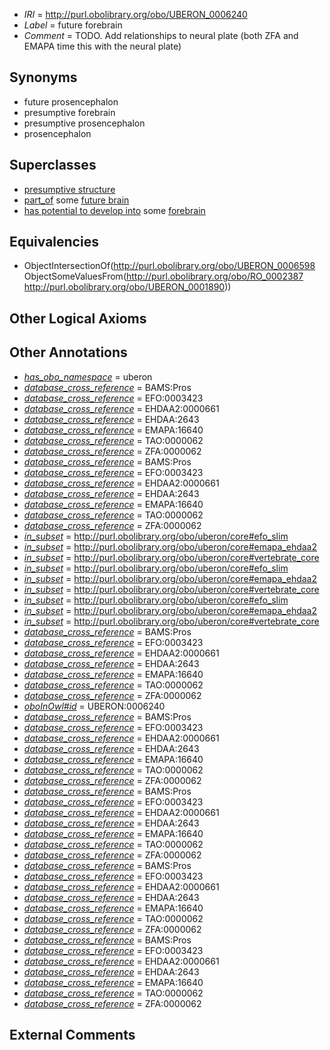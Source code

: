  * *IRI* = http://purl.obolibrary.org/obo/UBERON_0006240
 * *Label* = future forebrain
 * *Comment* = TODO. Add relationships to neural plate (both ZFA and EMAPA time this with the neural plate)

## Synonyms

 * future prosencephalon
 * presumptive forebrain
 * presumptive prosencephalon
 * prosencephalon

## Superclasses

 * [presumptive structure](../../UBERON/98/UBERON_0006598.md)
 * [part_of](../../BFO/50/BFO_0000050.md) some [future brain](../../UBERON/38/UBERON_0006238.md)
 * [has potential to develop into](../../RO/87/RO_0002387.md) some [forebrain](../../UBERON/90/UBERON_0001890.md)

## Equivalencies

 * ObjectIntersectionOf(<http://purl.obolibrary.org/obo/UBERON_0006598> ObjectSomeValuesFrom(<http://purl.obolibrary.org/obo/RO_0002387> <http://purl.obolibrary.org/obo/UBERON_0001890>))

## Other Logical Axioms


## Other Annotations

 * *[has_obo_namespace](../../ce/oboInOwl#hasOBONamespace.md)* = uberon
 * *[database_cross_reference](../../ef/oboInOwl#hasDbXref.md)* = BAMS:Pros
 * *[database_cross_reference](../../ef/oboInOwl#hasDbXref.md)* = EFO:0003423
 * *[database_cross_reference](../../ef/oboInOwl#hasDbXref.md)* = EHDAA2:0000661
 * *[database_cross_reference](../../ef/oboInOwl#hasDbXref.md)* = EHDAA:2643
 * *[database_cross_reference](../../ef/oboInOwl#hasDbXref.md)* = EMAPA:16640
 * *[database_cross_reference](../../ef/oboInOwl#hasDbXref.md)* = TAO:0000062
 * *[database_cross_reference](../../ef/oboInOwl#hasDbXref.md)* = ZFA:0000062
 * *[database_cross_reference](../../ef/oboInOwl#hasDbXref.md)* = BAMS:Pros
 * *[database_cross_reference](../../ef/oboInOwl#hasDbXref.md)* = EFO:0003423
 * *[database_cross_reference](../../ef/oboInOwl#hasDbXref.md)* = EHDAA2:0000661
 * *[database_cross_reference](../../ef/oboInOwl#hasDbXref.md)* = EHDAA:2643
 * *[database_cross_reference](../../ef/oboInOwl#hasDbXref.md)* = EMAPA:16640
 * *[database_cross_reference](../../ef/oboInOwl#hasDbXref.md)* = TAO:0000062
 * *[database_cross_reference](../../ef/oboInOwl#hasDbXref.md)* = ZFA:0000062
 * *[in_subset](../../et/oboInOwl#inSubset.md)* = http://purl.obolibrary.org/obo/uberon/core#efo_slim
 * *[in_subset](../../et/oboInOwl#inSubset.md)* = http://purl.obolibrary.org/obo/uberon/core#emapa_ehdaa2
 * *[in_subset](../../et/oboInOwl#inSubset.md)* = http://purl.obolibrary.org/obo/uberon/core#vertebrate_core
 * *[in_subset](../../et/oboInOwl#inSubset.md)* = http://purl.obolibrary.org/obo/uberon/core#efo_slim
 * *[in_subset](../../et/oboInOwl#inSubset.md)* = http://purl.obolibrary.org/obo/uberon/core#emapa_ehdaa2
 * *[in_subset](../../et/oboInOwl#inSubset.md)* = http://purl.obolibrary.org/obo/uberon/core#vertebrate_core
 * *[in_subset](../../et/oboInOwl#inSubset.md)* = http://purl.obolibrary.org/obo/uberon/core#efo_slim
 * *[in_subset](../../et/oboInOwl#inSubset.md)* = http://purl.obolibrary.org/obo/uberon/core#emapa_ehdaa2
 * *[in_subset](../../et/oboInOwl#inSubset.md)* = http://purl.obolibrary.org/obo/uberon/core#vertebrate_core
 * *[database_cross_reference](../../ef/oboInOwl#hasDbXref.md)* = BAMS:Pros
 * *[database_cross_reference](../../ef/oboInOwl#hasDbXref.md)* = EFO:0003423
 * *[database_cross_reference](../../ef/oboInOwl#hasDbXref.md)* = EHDAA2:0000661
 * *[database_cross_reference](../../ef/oboInOwl#hasDbXref.md)* = EHDAA:2643
 * *[database_cross_reference](../../ef/oboInOwl#hasDbXref.md)* = EMAPA:16640
 * *[database_cross_reference](../../ef/oboInOwl#hasDbXref.md)* = TAO:0000062
 * *[database_cross_reference](../../ef/oboInOwl#hasDbXref.md)* = ZFA:0000062
 * *[oboInOwl#id](../../id/oboInOwl#id.md)* = UBERON:0006240
 * *[database_cross_reference](../../ef/oboInOwl#hasDbXref.md)* = BAMS:Pros
 * *[database_cross_reference](../../ef/oboInOwl#hasDbXref.md)* = EFO:0003423
 * *[database_cross_reference](../../ef/oboInOwl#hasDbXref.md)* = EHDAA2:0000661
 * *[database_cross_reference](../../ef/oboInOwl#hasDbXref.md)* = EHDAA:2643
 * *[database_cross_reference](../../ef/oboInOwl#hasDbXref.md)* = EMAPA:16640
 * *[database_cross_reference](../../ef/oboInOwl#hasDbXref.md)* = TAO:0000062
 * *[database_cross_reference](../../ef/oboInOwl#hasDbXref.md)* = ZFA:0000062
 * *[database_cross_reference](../../ef/oboInOwl#hasDbXref.md)* = BAMS:Pros
 * *[database_cross_reference](../../ef/oboInOwl#hasDbXref.md)* = EFO:0003423
 * *[database_cross_reference](../../ef/oboInOwl#hasDbXref.md)* = EHDAA2:0000661
 * *[database_cross_reference](../../ef/oboInOwl#hasDbXref.md)* = EHDAA:2643
 * *[database_cross_reference](../../ef/oboInOwl#hasDbXref.md)* = EMAPA:16640
 * *[database_cross_reference](../../ef/oboInOwl#hasDbXref.md)* = TAO:0000062
 * *[database_cross_reference](../../ef/oboInOwl#hasDbXref.md)* = ZFA:0000062
 * *[database_cross_reference](../../ef/oboInOwl#hasDbXref.md)* = BAMS:Pros
 * *[database_cross_reference](../../ef/oboInOwl#hasDbXref.md)* = EFO:0003423
 * *[database_cross_reference](../../ef/oboInOwl#hasDbXref.md)* = EHDAA2:0000661
 * *[database_cross_reference](../../ef/oboInOwl#hasDbXref.md)* = EHDAA:2643
 * *[database_cross_reference](../../ef/oboInOwl#hasDbXref.md)* = EMAPA:16640
 * *[database_cross_reference](../../ef/oboInOwl#hasDbXref.md)* = TAO:0000062
 * *[database_cross_reference](../../ef/oboInOwl#hasDbXref.md)* = ZFA:0000062
 * *[database_cross_reference](../../ef/oboInOwl#hasDbXref.md)* = BAMS:Pros
 * *[database_cross_reference](../../ef/oboInOwl#hasDbXref.md)* = EFO:0003423
 * *[database_cross_reference](../../ef/oboInOwl#hasDbXref.md)* = EHDAA2:0000661
 * *[database_cross_reference](../../ef/oboInOwl#hasDbXref.md)* = EHDAA:2643
 * *[database_cross_reference](../../ef/oboInOwl#hasDbXref.md)* = EMAPA:16640
 * *[database_cross_reference](../../ef/oboInOwl#hasDbXref.md)* = TAO:0000062
 * *[database_cross_reference](../../ef/oboInOwl#hasDbXref.md)* = ZFA:0000062

## External Comments

